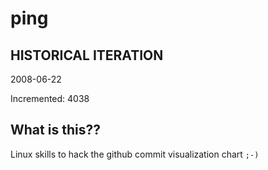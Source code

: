 # ping

## HISTORICAL ITERATION
2008-06-22

Incremented: 4038

## What is this?? 
Linux skills to hack the github commit visualization chart `;-)`
